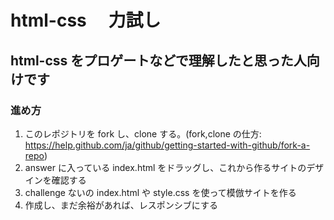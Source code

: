 # html-css 　力試し

## html-css をプロゲートなどで理解したと思った人向けです

### 進め方

1. このレポジトリを fork し、clone する。(fork,clone の仕方: https://help.github.com/ja/github/getting-started-with-github/fork-a-repo)
2. answer に入っている index.html をドラッグし、これから作るサイトのデザインを確認する
3. challenge ないの index.html や style.css を使って模倣サイトを作る
4. 作成し、まだ余裕があれば、レスポンシブにする
